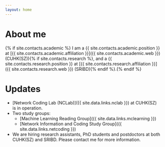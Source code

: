 ```yaml
---
layout: home
---
```

# About me

{% if site.contacts.academic %}
I am a {{ site.contacts.academic.position }} at [{{ site.contacts.academic.affiliation }}]({{ site.contacts.academic.web }}) (CUHK(SZ)){% if site.contacts.research %}, and a {{ site.contacts.research.position }} at [{{ site.contacts.research.affiliation }}]({{ site.contacts.research.web }}) (SRIBD){% endif %}.{% endif %}

# Updates
- [Network Coding Lab (NCLab)]({{ site.data.links.nclab }}) at CUHK(SZ) is in operation.
- Two study groups:
  - [Machine Learning Reading Group]({{ site.data.links.mclearning }})
  - [Network Information and Coding Study Group]({{ site.data.links.netcoding }})
- We are hiring research assistants, PhD students and postdoctors at both CUHK(SZ) and SRIBD. Please contact me for more information.

<!-- # Teaching


# Research -->
